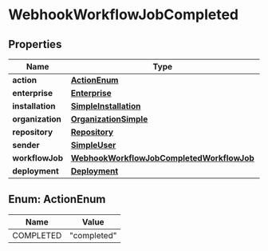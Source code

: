 

# WebhookWorkflowJobCompleted


## Properties

| Name | Type | Description | Notes |
|------------ | ------------- | ------------- | -------------|
|**action** | [**ActionEnum**](#ActionEnum) |  |  |
|**enterprise** | [**Enterprise**](Enterprise.md) |  |  [optional] |
|**installation** | [**SimpleInstallation**](SimpleInstallation.md) |  |  [optional] |
|**organization** | [**OrganizationSimple**](OrganizationSimple.md) |  |  [optional] |
|**repository** | [**Repository**](Repository.md) |  |  |
|**sender** | [**SimpleUser**](SimpleUser.md) |  |  |
|**workflowJob** | [**WebhookWorkflowJobCompletedWorkflowJob**](WebhookWorkflowJobCompletedWorkflowJob.md) |  |  |
|**deployment** | [**Deployment**](Deployment.md) |  |  [optional] |



## Enum: ActionEnum

| Name | Value |
|---- | -----|
| COMPLETED | &quot;completed&quot; |



